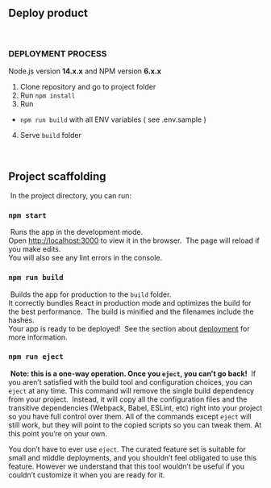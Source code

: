 ## Deploy product
​


### DEPLOYMENT PROCESS
Node.js version **14.x.x** and
NPM version **6.x.x**

1. Clone repository and go to project folder
2. Run `npm install` 
3. Run 
- `npm run build` with all ENV variables ( see .env.sample )
4. Serve `build` folder

​
## Project scaffolding
​
In the project directory, you can run:
​
### `npm start`
​
Runs the app in the development mode.<br>
Open [http://localhost:3000](http://localhost:3000) to view it in the browser.
​
The page will reload if you make edits.<br>
You will also see any lint errors in the console.
​
### `npm run build`
​
Builds the app for production to the `build` folder.<br>
It correctly bundles React in production mode and optimizes the build for the best performance.
​
The build is minified and the filenames include the hashes.<br>
Your app is ready to be deployed!
​
See the section about [deployment](https://facebook.github.io/create-react-app/docs/deployment) for more information.
​
### `npm run eject`
​
**Note: this is a one-way operation. Once you `eject`, you can’t go back!**
​
If you aren’t satisfied with the build tool and configuration choices, you can `eject` at any time. This command will remove the single build dependency from your project.
​
Instead, it will copy all the configuration files and the transitive dependencies (Webpack, Babel, ESLint, etc) right into your project so you have full control over them. All of the commands except `eject` will still work, but they will point to the copied scripts so you can tweak them. At this point you’re on your own.

You don’t have to ever use `eject`. The curated feature set is suitable for small and middle deployments, and you shouldn’t feel obligated to use this feature. However we understand that this tool wouldn’t be useful if you couldn’t customize it when you are ready for it.



